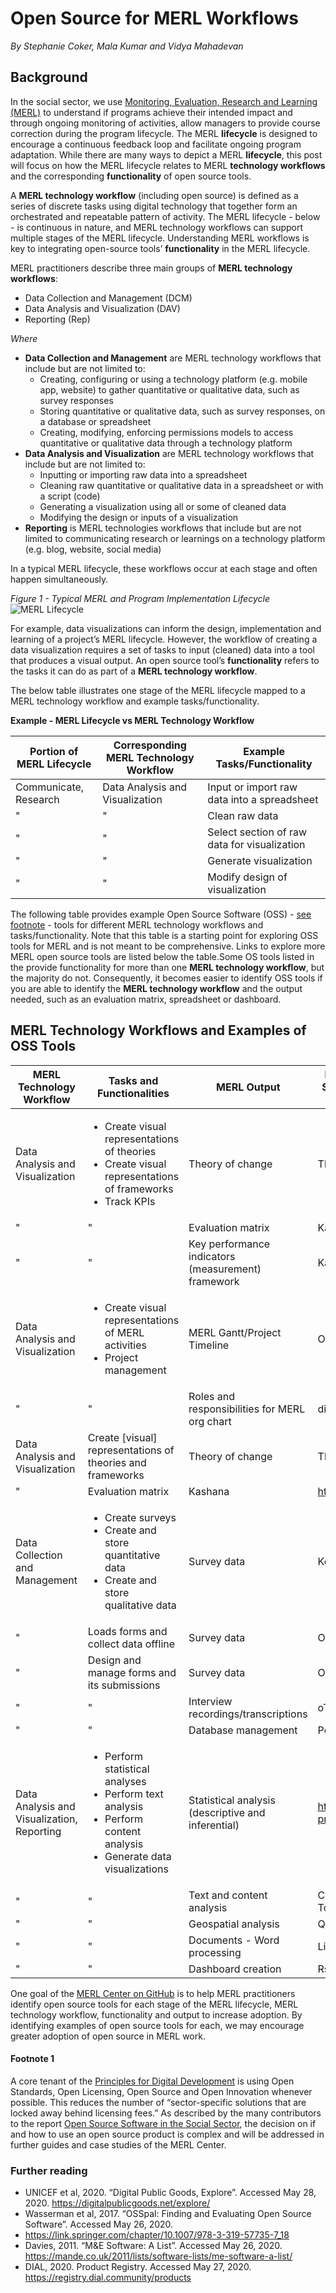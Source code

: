 # Open Source for MERL Workflows

_By Stephanie Coker, Mala Kumar and Vidya Mahadevan_

## Background
In the social sector, we use [Monitoring, Evaluation, Research and Learning (MERL)](https://github.com/MERLTech/MERL-Center-public/blob/master/MERLdefinition.md) to understand if programs achieve their intended impact and through ongoing monitoring of activities, allow managers to provide course correction during the program lifecycle.  The MERL **lifecycle** is designed to encourage a continuous feedback loop and facilitate ongoing program adaptation. While there are many ways to depict a MERL **lifecycle**, this post will focus on how the MERL lifecycle relates to MERL **technology workflows** and the corresponding **functionality** of open source tools. 

A **MERL technology workflow** (including open source) is defined as a series of discrete tasks using digital technology that together form an orchestrated and repeatable pattern of activity. The MERL lifecycle - below - is continuous in nature, and MERL technology workflows can support multiple stages of the MERL lifecycle. Understanding MERL workflows is key to integrating open-source tools’ **functionality** in the MERL lifecycle.

MERL practitioners describe three main groups of **MERL technology workflows**:
- Data Collection and Management (DCM)
- Data Analysis and Visualization (DAV)
- Reporting (Rep)

_Where_

- **Data Collection and Management** are MERL technology workflows that include but are not limited to:
  - Creating, configuring or using a technology platform (e.g. mobile app, website) to gather quantitative or qualitative data, such as survey responses
  - Storing quantitative or qualitative data, such as survey responses, on a database or spreadsheet
  - Creating, modifying, enforcing permissions models to access quantitative or qualitative data through a technology platform
- **Data Analysis and Visualization** are MERL technology workflows that include but are not limited to:
  - Inputting or importing raw data into a spreadsheet
  - Cleaning raw quantitative or qualitative data in a spreadsheet or with a script (code)
  - Generating a visualization using all or some of cleaned data
  - Modifying the design or inputs of a visualization 
- **Reporting** is MERL technologies workflows that include but are not limited to communicating research or learnings on a technology platform (e.g. blog, website, social media)

In a typical MERL lifecycle, these workflows occur at each stage and often happen simultaneously.

_Figure 1 - Typical MERL and Program Implementation Lifecycle_
![MERL Lifecycle](https://github.com/MERLTech/MERL-Center-public/blob/master/learning-content/beginners-guides/open-source-for-MERL-workflows-MERLlifecycle.png)

For example, data visualizations can inform the design, implementation and learning of a project’s MERL lifecycle. However, the workflow of creating a data visualization requires a set of tasks to input (cleaned) data into a tool that produces a visual output. An open source tool’s **functionality** refers to the tasks it can do as part of a **MERL technology workflow**. 

The below table illustrates one stage of the MERL lifecycle mapped to a MERL technology workflow and example tasks/functionality.

**Example - MERL Lifecycle vs MERL Technology Workflow**

Portion of MERL Lifecycle | Corresponding MERL Technology Workflow | Example Tasks/Functionality
------------------------- | -------------------------------------- | ---------------------------
Communicate, Research     | Data Analysis and Visualization        | Input or import raw data into a spreadsheet
"     | "        | Clean raw data
"     | "        | Select section of raw data for visualization
"     | "        |Generate visualization
"     | "        | Modify design of visualization

The following table provides example Open Source Software (OSS) - [see footnote](#footnote-1) - tools for different MERL technology workflows and tasks/functionality. Note that this table is a starting point for exploring OSS tools for MERL and is not meant to be comprehensive. Links to explore more MERL open source tools are listed below the table.Some OS tools listed in the provide functionality for more than one **MERL technology workflow**, but the majority do not. Consequently, it becomes easier to identify OSS tools if you are able to identify the **MERL technology workflow** and the output needed, such as an evaluation matrix, spreadsheet or dashboard. 

## MERL Technology Workflows and Examples of OSS Tools

MERL Technology Workflow | Tasks and Functionalities | MERL Output | Examples Open Source Software or Tool | Website | GitHub repository
------------------------ | ------------------------- | ----------- | ------------------------------------- | ------- | -----------------
Data Analysis and Visualization | <ul><li>Create visual representations of theories</li><li>Create visual representations of frameworks</li><li>Track KPIs</li></ul> | Theory of change | Theorymaker | http://theorymaker.info/ | https://github.com/optimus-sma/theorymaker
"  | "  | Evaluation matrix | Kashana | http://kashana.org/ | https://github.com/aptivate/kashana | 
"  | "  | Key performance indicators (measurement) framework | Kashana | http://kashana.org/ | --
Data Analysis and Visualization | <ul><li>Create visual representations of MERL activities</li><li>Project management</li></ul> | MERL Gantt/Project Timeline | OpenProject | https://www.openproject.org/ | https://github.com/opf/openproject
"  | "  | Roles and responsibilities for MERL org chart | diagrams.net | https://www.diagrams.net/ | https://github.com/jgraph/drawio
Data Analysis and Visualization | Create [visual] representations of theories and frameworks | Theory of change | Theorymaker | http://theorymaker.info/ | https://github.com/optimus-sma/theorymaker
"  | Evaluation matrix | Kashana | http://kashana.org/ | https://github.com/aptivate/kashana 
Data Collection and Management | <ul><li>Create surveys</li><li>Create and store quantitative data</li><li>Create and store qualitative data</li></ul> | Survey data | Kobo Toolbox | https://www.kobotoolbox.org/
"  | Loads forms and collect data offline  | Survey data| ODK Collect| https://docs.getodk.org/collect-intro/
"  | Design and manage forms and its submissions  | Survey data | ODK Central | https://docs.getodk.org/getting-started/#get-a-central-server
"  | "  | Interview recordings/transcriptions | oTranscribe | https://otranscribe.com/ | https://github.com/oTranscribe/oTranscribe
"  | "  | Database management | PostgreSQL | https://www.postgresql.org/ | https://github.com/postgres/postgres/
Data Analysis and Visualization, Reporting | <ul><li>Perform statistical analyses</li><li>Perform text analysis</li><li>Perform content analysis</li><li>Generate data visualizations</li></ul> | Statistical analysis (descriptive and inferential) | https://www.r-project.org/ | https://github.com/r-lib
"  | "  | Text and content analysis | Coding Analysis Toolkit | https://cat.texifter.com/ | -- 
"  | "  | Geospatial analysis | QGIS | https://qgis.org/en/site/ | https://github.com/qgis
"  | "  | Documents - Word processing | LibreOffice | https://www.libreoffice.org/ | https://github.com/LibreOffice
"  | "  | Dashboard creation | Rstudio Shiny | https://rstudio.github.io/shinydashboard/ | https://github.com/rstudio/shinydashboard

One goal of the [MERL Center on GitHub](https://merltech.github.io/MERL-Center-public/) is to help MERL practitioners identify open source tools for each stage of the MERL lifecycle, MERL technology workflow, functionality and output to increase adoption. By identifying examples of open source tools for each, we may encourage greater adoption of open source in MERL work.

#### Footnote 1 
A core tenant of the [Principles for Digital Development](https://digitalprinciples.org/principle/use-open-standards-open-data-open-source-and-open-innovation) is using Open Standards, Open Licensing, Open Source and Open Innovation whenever possible. This reduces the number of “sector-specific solutions that are locked away behind licensing fees.” As described by the many contributors to the report [Open Source Software in the Social Sector](https://socialimpact.github.com/#report), the decision on if and how to use an open source product is complex and will be addressed in further guides and case studies of the MERL Center. 

### Further reading
- UNICEF et al, 2020. “Digital Public Goods, Explore”. Accessed May 28, 2020. https://digitalpublicgoods.net/explore/
- Wasserman et al, 2017. “OSSpal: Finding and Evaluating Open Source Software”. Accessed May 26, 2020.
- https://link.springer.com/chapter/10.1007/978-3-319-57735-7_18
- Davies, 2011. “M&E Software: A List”. Accessed May 26, 2020. https://mande.co.uk/2011/lists/software-lists/me-software-a-list/
-  DIAL, 2020. Product Registry. Accessed May 27, 2020. https://registry.dial.community/products
